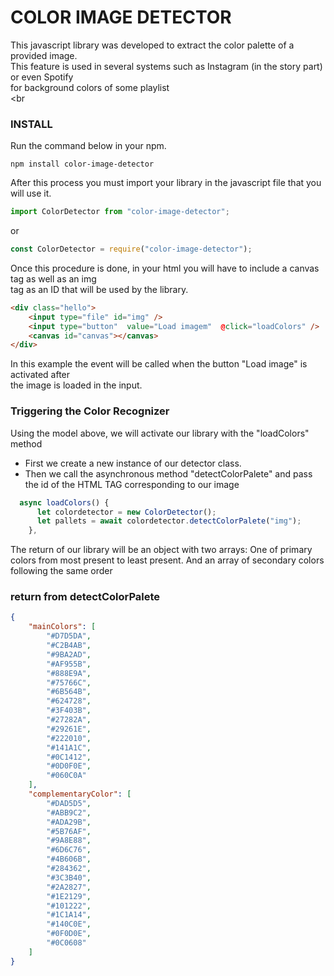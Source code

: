 # COLOR IMAGE DETECTOR

This javascript library was developed to extract the color palette of a provided image. <br/> 
This feature is used in several systems such as Instagram (in the story part) or even Spotify <br/> 
for background colors of some playlist <br/> <br

### INSTALL

Run the command below in your npm.

```
npm install color-image-detector

```

After this process you must import your library in the javascript file that you will use it. <br/>

```javascript
import ColorDetector from "color-image-detector";
```

or

```javascript
const ColorDetector = require("color-image-detector");
```

Once this procedure is done, in your html you will have to include a canvas tag as well as an img <br/>
tag as an ID that will be used by the library.

```html
<div class="hello">
    <input type="file" id="img" />
    <input type="button"  value="Load imagem"  @click="loadColors" />
    <canvas id="canvas"></canvas>
</div>
```
In this example the event will be called when the button "Load image" is activated after <br/> 
the image is loaded in the input.

### Triggering the Color Recognizer
Using the model above, we will activate our library with the "loadColors" method <br/>

* First we create a new instance of our detector class.
* Then we call the asynchronous method "detectColorPalete" and pass the id of the HTML TAG corresponding to our image

```javascript
  async loadColors() {
      let colordetector = new ColorDetector();
      let pallets = await colordetector.detectColorPalete("img");
    },
```
The return of our library will be an object with two arrays: One of primary colors from most present to least present.
And an array of secondary colors following the same order

### return from detectColorPalete
```json
{
    "mainColors": [
        "#D7D5DA",
        "#C2B4AB",
        "#9BA2AD",
        "#AF955B",
        "#888E9A",
        "#75766C",
        "#6B564B",
        "#624728",
        "#3F403B",
        "#27282A",
        "#29261E",
        "#222010",
        "#141A1C",
        "#0C1412",
        "#0D0F0E",
        "#060C0A"
    ],
    "complementaryColor": [
        "#DAD5D5",
        "#ABB9C2",
        "#ADA29B",
        "#5B76AF",
        "#9A8E88",
        "#6D6C76",
        "#4B606B",
        "#284362",
        "#3C3B40",
        "#2A2827",
        "#1E2129",
        "#101222",
        "#1C1A14",
        "#140C0E",
        "#0F0D0E",
        "#0C0608"
    ]
}
```